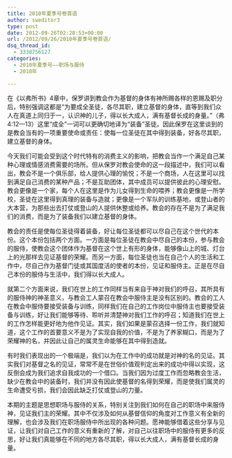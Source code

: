 ```yaml
---
title: 2010年夏季号卷首语
author: sweditor3
type: post
date: 2012-09-26T02:28:53+00:00
url: /2012/09/26/2010年夏季号卷首语/
dsq_thread_id:
  - 3338756127
categories:
  - 2010年夏季号——职场与服侍
  - 2010年

---
```

在《以弗所书》4章中，保罗讲到教会作为基督的身体有神所赐各样的恩赐及职分后，特别强调这都是“为要成全圣徒，各尽其职，建立基督的身体，直等到我们众人在真道上同归于一，认识神的儿子，得以长大成人，满有基督长成的身量。”（弗4:12—13）这里“成全”一词可以更确切地译为“装备”圣徒。因此保罗在这里谈到的是教会当有的一项重要使命或责任：使每一位圣徒在其中得到装备，好各尽其职，建立基督的身体。
  
今天我们可能会受到这个时代特有的消费主义的影响，把教会当作一个满足自己某种心理或情感消费需要的场所。但从保罗对教会使命的这一段描述中，我们可以看出，教会不是一个俱乐部，给人提供心理的愉悦；不是一个商场，人在这里可以找到满足自己消费的某种产品；不是互助团体，其中成员可以提供彼此的心理安慰。教会更像是一个家，每个人在这里是作为儿女得到生命的喂养；教会更像是一所学校，圣徒在这里得到真理的装备与造就；更像是一个军队的训练基地，或登山者的大本营，为那些出去打仗或登山的人提供休整或给养。教会的存在不是为了满足我们的消费，而是为了装备我们以建立基督的身体。
  
教会的责任是使每位圣徒得着装备，好让每位圣徒都可以尽自己在这个世代的本份。这个本份包括两个方面。一方面是每位圣徒在教会中尽自己的本份，参与教会的服侍，使教会这个团体作为基督在这个世上有形的身体，能够像山上的城、灯台上的光那样去见证基督的荣耀。而另一方面，每位圣徒也当在自己个人的生活和工作中，尽自己作为基督门徒或其国度活的使者的本份，见证和服侍主。正是在尽自己本份的服侍与生活中，我们得以长大成人。
  
就第二个方面来说，我们在世上的工作同样当有来自于神对我们的呼召，其所具有的服侍神的神圣意义，与教会工人蒙召在教会中服侍主是没有区别的。教会的工人在教会中服侍要接受装备与训练，同样我们在自己的工作岗位中服侍主也要接受装备与训练，好让我们能够等待、聆听并清楚神对我们工作的呼召；知道我们在世上的工作怎样能更好地为他作见证。其实，我们如果是蒙召选择一份工作，我们就知道，这个工作的首要意义不是为了实现自我的价值，不是为了养家糊口，而是为了荣耀神的名，并因此让自己的属灵生命能够在其中得到造就。
  
有时我们表现出的一个极端是，我们以为在工作中的成功就是对神的名的见证。其实我们对基督之名的见证，常常不是在世俗价值观判定出来的成功中得以实现，这反倒会成为我们追求自我成功的一个借口。当我们因为过度工作而忽略教会生活，缺少在教会中的装备时，我们并没有因此使基督的名得到荣耀，而是使我们属灵的生命遭受亏损，我们会因此缺乏打仗或登山的力量。
  
本期的主题是思想职场与服侍的关系，特别关注到我们如何在自己的职场中来服侍神，见证我们主的荣耀。其中不仅涉及如何从基督信仰的角度对工作意义有全新的理解，也会涉及我们在职场服侍中所出现的各种问题。愿神能够借着这些分享与见证，让我们对自己工作的意义有重新的了解，对自己以往职场中的服侍有更多的反思，好让我们真能够在不同的地方各尽其职，得以长大成人，满有基督长成的身量。